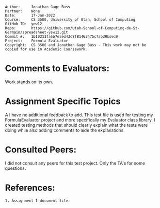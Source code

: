 ﻿```
Author:     Jonathan Gage Buss
Partner:    None
Date:       17-Jan-2022
Course:     CS 3500, University of Utah, School of Computing
GitHub ID:  yew12
Repo:       https://github.com/Utah-School-of-Computing-de-St-Germain/spreadsheet-yew12.git
Commit #:   1b10211fa6b7e5ed43c8f81463475c7ab39bded9 
Project:    Formula Evaluator
Copyright:  CS 3500 and Jonathan Gage Buss - This work may not be copied for use in Academic Coursework.
```

# Comments to Evaluators:

Work stands on its own. 

# Assignment Specific Topics
A
I have no additional feedback to add. This test file is used for testing my FormulaEvaluator project and
more specifically my Evaluator class library. I created testing methods that should clearly explain what
the tests were doing while also adding comments to aide the explanations. 

# Consulted Peers:

I did not consult any peers for this test project. Only the TA's for some questions. 

# References:

	1. Assignment 1 document file. 